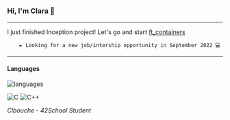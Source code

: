 ### Hi, I'm Clara 👋
---

I just finished Inception project! Let's go and start [ft_containers](https://github.com/clbouche/FT_CONTAINERS)

        ► Looking for a new job/intership opportunity in September 2022 💻 
---
        
 #### Languages

![languages](https://github-readme-stats.vercel.app/api/top-langs/?username=clbouche&theme=blue-green)

![C](https://img.shields.io/badge/C-00599C?style=for-the-badge&logo=c&logoColor=white)
![C++](https://img.shields.io/badge/C%2B%2B-00599C?style=for-the-badge&logo=c%2B%2B&logoColor=white)




*Clbouche - 42School Student*

<!--
**clbouche/clbouche** is a ✨ _special_ ✨ repository because its `README.md` (this file) appears on your GitHub profile.

Here are some ideas to get you started:

- 🔭 I’m currently working on ...
- 🌱 I’m currently learning ...
- 👯 I’m looking to collaborate on ...
- 🤔 I’m looking for help with ...
- 💬 Ask me about ...
- 📫 How to reach me: ...
- 😄 Pronouns: ...
- ⚡ Fun fact: ...
- pour les badges : 
        https://dev.to/envoy_/150-badges-for-github-pnk


-->

